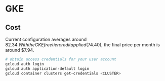 # GKE

## Cost

Current configuration averages around $82.34. With the GKE free tier credit applied ($74.40), the final price per month is around $7.94.

```sh
# obtain access credentials for your user account
gcloud auth login
gcloud auth application-default login
gcloud container clusters get-credentials <CLUSTER>
```
